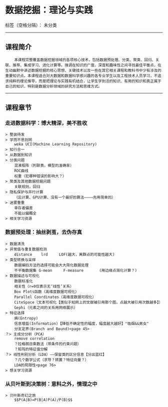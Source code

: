 ﻿# 数据挖掘：理论与实践

标签（空格分隔）： 未分类

---

## 课程简介
        本课程完整覆盖数据挖掘领域的各项核心技术，包括数据预处理、分类、聚类、回归、关联、推荐、集成学习、进化计算等。强调在知识的广度、深度和趣味性之间寻找最佳平衡点，在生动幽默中讲述数据挖掘的核心思想、关键技术以及一些在其它相关课程和教科书中少有涉及的重要知识点。本课程适合对大数据和数据科学感兴趣的各专业学生以及工程技术人员学习，不追求纯粹的理论推导，而是把理论与实践有机结合，让学生学到活的知识、有用的知识和真正属于自己的知识，特别是数据分析领域的研究方法和思维方式。

---
## 课程章节
### 走进数据科学：博大精深，美不胜收
    > 整装待发
    > 学而不思则罔
        weka UCI(Machine Learning Repository)
    > 知行合一
    > 从数据到知识
    > 分类问题
        混淆矩阵（列联表，模型的准确率）
        ROC曲线
        权重（犯哪种错误的影响大？）
    > 聚类及其他数据挖掘问题
        关联规则，回归
    > 隐私保护与并行计算
        （云计算、GPU计算、没有一个最好的算法————先用简单的）
    > 迷雾重重
        幸存者偏差
        不能以偏概全
    > 相关学习资源
### 数据预处理：抽丝剥茧，去伪存真
    > 数据清洗
    > 异常值与重复数据检测
        distance    lrd     LOF(越大，离群点的可能性越大)
    > 类型转换与采样
        数据编码方法的选择可能会大大简化数据处理
        不平衡数据集 G-mean     F-measure       (用边缘点简化计算？)
    > 数据描述与可视化
        数据标准化
        相关性（r=0仅表示无‘线性’关系）
        Box Plots函数（高维度数据可视化）
        Parallel Coordinates（高维度数据可视化）
        CiteSpace（文本可视化【类似于知网上的文献被引用那个图，点越大被引用次数越多】）
        Gephi（元素之间的关系用网络展示）
    > 特征选择
        熵(Entropy)
        信息增益(Information)【降低不确定性的幅度，幅度越大越好】"吸烟&&男女"
        分支定界(Branch and Bound)<page 45>
    ？> 主成分分析（PCA）
        remove correlation
        ？拉格朗日乘数法（带条件的约束问题）
        ？矩阵的特征值分解
    ？> 线性判别分析（LDA）——保留类的区分信息【分出蓝红】
        ？几个数学公式（求导？转置？特征向量？）
        LDA的局限性<page 76>
    > 想关学习资源
### 从贝叶斯到决策树：意料之外，情理之中
    > 贝叶斯奇幻之旅
        $$P(A|B)=P(B|A)P(A)/P(B)$$
    
    





